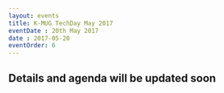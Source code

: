 ```yaml
---
layout: events
title: K-MUG TechDay May 2017
eventDate : 20th May 2017
date : 2017-05-20
eventOrder: 6
---
```


## Details and agenda will be updated soon
